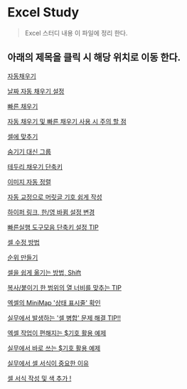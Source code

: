 # Excel Study 

> Excel 스터디 내용 이 파일에 정리 한다.

## 아래의 제목을 클릭 시 해당 위치로 이동 한다.


[자동채우기](01\)_엑셀기초/README.md#자동-채우기)

[날짜 자동 채우기 설정](01\)_엑셀기초/README.md#날짜-자동-채우기-설정)

[빠른 채우기](01\)_엑셀기초/README.md#빠른-채우기)

[자동 채우기 및 빠른 채우기 사용 시 주의 할 점](01\)_엑셀기초/README.md#날짜-자동-채우기-설정)

[셀에 맞추기](01\)_엑셀기초/README.md#셀에-맞추기)

[숨기기 대신 그룹](01\)_엑셀기초/README.md#숨기기-대신-그룹)

[테두리 채우기 단축키](01\)_엑셀기초/README.md#테두리-채우기-단축키)

[이미지 자동 정렬](01\)_엑셀기초/README.md#이미지-자동-정렬)

[자동 교정으로 머릿글 기호 쉽게 작성](01\)_엑셀기초/README.md#자동-교정으로-머릿글-기호-쉽게-작성)

[하이퍼 링크, 한/영 바뀜 설정 변경](01\)_엑셀기초/README.md#하이퍼-링크-한영-바뀜-설정-변경)

[빠른실행 도구모음 단축키 설정 TIP](01\)_엑셀기초/README.md#빠른실행-도구모음-단축키-설정-tip)

[셀 수정 방법](01\)_엑셀기초/README.md#셀-수정-방법)

[순위 만들기](01\)_엑셀기초/README.md#순위-만들기)

[셀을 쉽게 옮기는 방법, Shift](01\)_엑셀기초/README.md#셀을-쉽게-옮기는-방법-shift)

[복사/붙이기 한 범위의 열 너비를 맞추는 TIP](01\)_엑셀기초/README.md#복사붙이기-한-범위의-열-너비를-맞추는-tip)

[엑셀의 MiniMap '상태 표시줄' 확인](01\)_엑셀기초/README.md#엑셀의-minimap-상태-표시줄-확인)

[실무에서 발생하는 '셀 병합' 문제 해결 TIP!!](01\)_엑셀기초/README.md#실무에서-발생하는-셀-병합-문제-해결-tip)

[엑셀 작업이 편해지는 $기호 활용 예제](01\)_엑셀기초/README.md#엑셀-작업이-편해지는-기호-활용-예제)

[실무에서 바로 쓰는 $기호 활용 예제](01\)_엑셀기초/README.md#실무에서-바로-쓰는-기호-활용-예제)

[실무에서 셀 서식이 중요한 이유](01\)_엑셀기초/README.md#실무에서-셀-서식이-중요한-이유)

[셀 서식 작성 및 색 추가 !](01\)_엑셀기초/README.md#셀-서식-작성-및-색-추가)